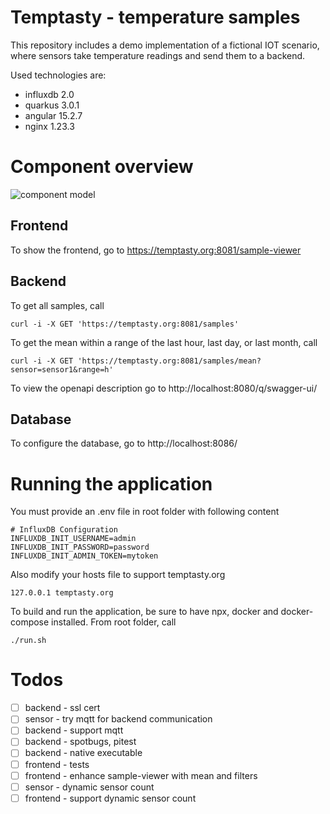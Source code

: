 # Temptasty - temperature samples

This repository includes a demo implementation of a fictional IOT scenario,
where sensors take temperature readings and send them to a backend.

Used technologies are:

- influxdb 2.0
- quarkus 3.0.1
- angular 15.2.7
- nginx 1.23.3

# Component overview
![component model](http://www.plantuml.com/plantuml/proxy?cache=no&src=https://raw.https://github.com/d0ms0n/Temptasty/master/components.iuml)
## Frontend

To show the frontend, go to https://temptasty.org:8081/sample-viewer

## Backend

To get all samples, call

```
curl -i -X GET 'https://temptasty.org:8081/samples'
```

To get the mean within a range of the last hour, last day, or last month, call

```
curl -i -X GET 'https://temptasty.org:8081/samples/mean?sensor=sensor1&range=h'
```

To view the openapi description go to http://localhost:8080/q/swagger-ui/

## Database

To configure the database, go to http://localhost:8086/

# Running the application

You must provide an .env file in root folder with following content

```
# InfluxDB Configuration
INFLUXDB_INIT_USERNAME=admin
INFLUXDB_INIT_PASSWORD=password
INFLUXDB_INIT_ADMIN_TOKEN=mytoken
```

Also modify your hosts file to support temptasty.org

```
127.0.0.1 temptasty.org
```

To build and run the application, be sure to have npx, docker and docker-compose installed.
From root folder, call

```
./run.sh
```

# Todos

- [ ] backend - ssl cert
- [ ] sensor - try mqtt for backend communication
- [ ] backend - support mqtt
- [ ] backend - spotbugs, pitest
- [ ] backend - native executable
- [ ] frontend - tests
- [ ] frontend - enhance sample-viewer with mean and filters
- [ ] sensor - dynamic sensor count
- [ ] frontend - support dynamic sensor count
